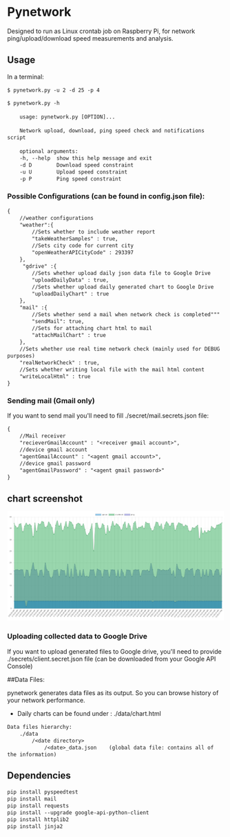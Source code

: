 # Pynetwork

Designed to run as Linux crontab job on Raspberry Pi, for network ping/upload/download speed measurements and analysis.


## Usage

In a terminal:

```
$ pynetwork.py -u 2 -d 25 -p 4
```

```
$ pynetwork.py -h

	usage: pynetwork.py [OPTION]...

	Network upload, download, ping speed check and notifications script

	optional arguments:
	-h, --help  show this help message and exit
	-d D        Download speed constraint
	-u U        Upload speed constraint
	-p P        Ping speed constraint
```

### Possible Configurations (can be found in config.json file):

```
{
	//weather configurations
	"weather":{
		//Sets whether to include weather report 
        "takeWeatherSamples" : true,
		//Sets city code for current city
        "openWeatherAPICityCode" : 293397 
    },
	 "gdrive" :{
        //Sets whether upload daily json data file to Google Drive
		"uploadDailyData" : true,
		//Sets whether upload daily generated chart to Google Drive
        "uploadDailyChart" : true
    },
	"mail" :{
        //Sets whether send a mail when network check is completed"""
		"sendMail": true,
		//Sets for attaching chart html to mail
		"attachMailChart" : true
    },
	//Sets whether use real time network check (mainly used for DEBUG purposes)
    "realNetworkCheck" : true,
	//Sets whether writing local file with the mail html content
    "writeLocalHtml" : true
}

```

### Sending mail (Gmail only)
If you want to send mail you'll need to fill ./secret/mail.secrets.json file:

```
{
	//Mail receiver
	"recieverGmailAccount" : "<receiver gmail account>",
	//device gmail account
	"agentGmailAccount" : "<agent gmail account>",
	//device gmail password
	"agentGmailPassword" : "<agent gmail password>"
}
```

## chart screenshot
![screenshot](chart_screenshot.png)

### Uploading collected data to Google Drive

If you want to upload generated files to Google drive, 
you'll need to provide ./secrets/client.secret.json file (can be downloaded from your Google API Console)


##Data Files:

pynetwork generates data files as its output. So you can browse history of your network performance.
* Daily charts can be found under : ./data/<date>chart.html
```
Data files hierarchy:
	./data
		/<date directory>
        	/<date>_data.json    (global data file: contains all of the information)
```

## Dependencies

```
pip install pyspeedtest
pip install mail
pip install requests
pip install --upgrade google-api-python-client
pip install httplib2
pip install jinja2
```
